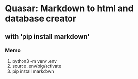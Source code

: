 # Quasar: Markdown to html and database creator

## with 'pip install markdown'

### Memo
1. python3 -m venv .env
2. source .env/big/activate
3. pip install markdown